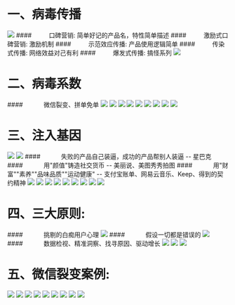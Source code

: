 # 一、病毒传播
![](/assets/QQ20190721-230024@2x.png)
####&nbsp;&nbsp;&nbsp;&nbsp;&nbsp;&nbsp;&nbsp;&nbsp;&nbsp;&nbsp;口碑营销: 简单好记的产品名，特性简单描述
####&nbsp;&nbsp;&nbsp;&nbsp;&nbsp;&nbsp;&nbsp;&nbsp;&nbsp;&nbsp;激励式口碑营销: 激励机制
####&nbsp;&nbsp;&nbsp;&nbsp;&nbsp;&nbsp;&nbsp;&nbsp;&nbsp;&nbsp;示范效应传播: 产品使用逻辑简单
####&nbsp;&nbsp;&nbsp;&nbsp;&nbsp;&nbsp;&nbsp;&nbsp;&nbsp;&nbsp;传染式传播: 网络效益对己有利
####&nbsp;&nbsp;&nbsp;&nbsp;&nbsp;&nbsp;&nbsp;&nbsp;&nbsp;&nbsp;爆发式传播: 搞怪系列
![](/assets/QQ20190721-230837@2x.png)
# 二、病毒系数
####&nbsp;&nbsp;&nbsp;&nbsp;&nbsp;&nbsp;&nbsp;&nbsp;&nbsp;&nbsp;&nbsp;&nbsp;微信裂变、拼单免单
![](/assets/QQ20190721-231506@2x.png)
![](/assets/QQ20190721-231653@2x.png)
![](/assets/QQ20190722-091725@2x.png)
![](/assets/QQ20190722-092438@2x.png)
![](/assets/QQ20190722-092512@2x.png)
![](/assets/QQ20190722-102221@2x.png)
![](/assets/QQ20190722-102420@2x.png)
![](/assets/QQ20190722-103547@2x.png)
![](/assets/QQ20190722-103753@2x.png)
# 三、注入基因
![](/assets/QQ20190722-103935@2x.png)
![](/assets/QQ20190722-104654@2x.png)
####&nbsp;&nbsp;&nbsp;&nbsp;&nbsp;&nbsp;&nbsp;&nbsp;&nbsp;&nbsp;&nbsp;&nbsp;失败的产品自己装逼，成功的产品帮别人装逼 -- 星巴克
####&nbsp;&nbsp;&nbsp;&nbsp;&nbsp;&nbsp;&nbsp;&nbsp;&nbsp;&nbsp;&nbsp;&nbsp;用"颜值"铸造社交货币 -- 美丽说、美图秀秀拍图
####&nbsp;&nbsp;&nbsp;&nbsp;&nbsp;&nbsp;&nbsp;&nbsp;&nbsp;&nbsp;&nbsp;&nbsp;用"财富""素养""品味品质""运动健康" -- 支付宝账单、网易云音乐、Keep、得到的契约精神
![](/assets/QQ20190722-104901@2x.png)
![](/assets/QQ20190722-110043@2x.png)
![](/assets/QQ20190722-110817@2x.png)
![](/assets/QQ20190722-111332@2x.png)
![](/assets/QQ20190722-111602@2x.png)
![](/assets/QQ20190722-111754@2x.png)
![](/assets/QQ20190722-111825@2x.png)
![](/assets/QQ20190722-111910@2x.png)
![](/assets/QQ20190722-112004@2x.png)
# 四、三大原则: 
####&nbsp;&nbsp;&nbsp;&nbsp;&nbsp;&nbsp;&nbsp;&nbsp;&nbsp;&nbsp;&nbsp;&nbsp;挑剔的白痴用户心理
![](/assets/QQ20190720-173052@2x.png)
####&nbsp;&nbsp;&nbsp;&nbsp;&nbsp;&nbsp;&nbsp;&nbsp;&nbsp;&nbsp;&nbsp;&nbsp;假设一切都是错误的
![](/assets/QQ20190720-175011@2x.png)
####&nbsp;&nbsp;&nbsp;&nbsp;&nbsp;&nbsp;&nbsp;&nbsp;&nbsp;&nbsp;&nbsp;&nbsp;数据检视、精准洞察、找寻原因、驱动增长
![](/assets/QQ20190720-180324@2x.png)
![](/assets/QQ20190720-180542@2x.png)
![](/assets/QQ20190720-181331@2x.png)
# 五、微信裂变案例:
![](/assets/QQ20190722-114840@2x.png) 
![](/assets/QQ20190722-114849@2x.png)
![](/assets/QQ20190722-114939@2x.png)
![](/assets/QQ20190722-115007@2x.png)
![](/assets/QQ20190722-115128@2x.png)
![](/assets/QQ20190722-115154@2x.png)
![](/assets/QQ20190722-115229@2x.png)
![](/assets/QQ20190722-115337@2x.png)
![](/assets/QQ20190722-115438@2x.png)













